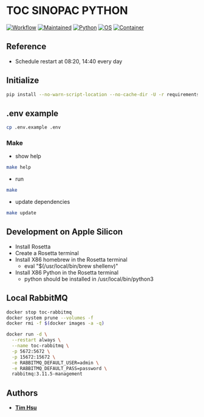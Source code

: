 # TOC SINOPAC PYTHON

[![Workflow](https://github.com/ToC-Taiwan/toc-sinopac-python/actions/workflows/main.yml/badge.svg)](https://github.com/ToC-Taiwan/toc-sinopac-python/actions/workflows/main.yml)
[![Maintained](https://img.shields.io/badge/Maintained-yes-green)](https://github.com/ToC-Taiwan/toc-sinopac-python)
[![Python](https://img.shields.io/badge/Python-3.10.8-yellow?logo=python&logoColor=yellow)](https://python.org)
[![OS](https://img.shields.io/badge/OS-Linux-orange?logo=linux&logoColor=orange)](https://www.linux.org/)
[![Container](https://img.shields.io/badge/Container-Docker-blue?logo=docker&logoColor=blue)](https://www.docker.com/)

## Reference

- Schedule restart at 08:20, 14:40 every day

## Initialize

```sh
pip install --no-warn-script-location --no-cache-dir -U -r requirements.txt
```

## .env example

```sh
cp .env.example .env
```

### Make

- show help

```sh
make help
```

- run

```sh
make
```

- update dependencies

```sh
make update
```

## Development on Apple Silicon

- Install Rosetta
- Create a Rosetta terminal
- Install X86 homebrew in the Rosetta terminal
  - eval "$(/usr/local/bin/brew shellenv)"
- Install X86 Python in the Rosetta terminal
  - python should be installed in /usr/local/bin/python3

## Local RabbitMQ

```sh
docker stop toc-rabbitmq
docker system prune --volumes -f
docker rmi -f $(docker images -a -q)

docker run -d \
  --restart always \
  --name toc-rabbitmq \
  -p 5672:5672 \
  -p 15672:15672 \
  -e RABBITMQ_DEFAULT_USER=admin \
  -e RABBITMQ_DEFAULT_PASS=password \
  rabbitmq:3.11.5-management
```

## Authors

- [**Tim Hsu**](https://github.com/Chindada)
